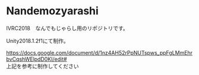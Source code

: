 # Nandemozyarashi  
IVRC2018　なんでもじゃらし用のリポジトリです。

Unity2018.1.2f1にて制作。

https://docs.google.com/document/d/1nz4AH52rPpNUTspws_ppFgLMmEhrbvCqshWElpdD0KI/edit#  
上記を参考に制作してください
